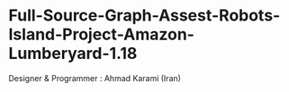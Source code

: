# Full-Source-Graph-Assest-Robots-Island-Project-Amazon-Lumberyard-1.18
Designer &amp; Programmer : Ahmad Karami (Iran)
